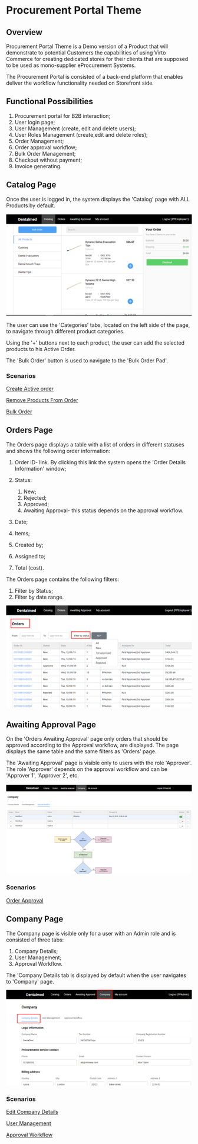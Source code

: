 # Procurement Portal Theme

## Overview

Procurement Portal Theme is a Demo version of a Product that will demonstrate to potential Customers the capabilities of using Virto Commerce for creating dedicated stores for their clients that are supposed to be used as mono-supplier eProcurement Systems.

The Procurement Portal is consisted of a back-end platform that enables deliver the workflow functionality needed on Storefront side.

## Functional Possibilities

1. Procurement portal for B2B interaction;
1. User login page;
1. User Management (create, edit and delete users);
1. User Roles Management (create,edit and delete roles);
1. Order Management;
1. Order approval workflow;
1. Bulk Order Management;
1. Checkout without payment;
1. Invoice generating.

## Catalog Page

Once the user is logged in, the system displays the 'Catalog' page with ALL Products by default.

![Catalog Page](docs/media/screen-catalog-page.png)

The user can use the 'Categories' tabs, located on the left side of the page, to navigate through different product categories.

Using the '+' buttons next to each product, the user can add the selected products to his Active Order.

The 'Bulk Order' button is used to navigate to the 'Bulk Order Pad'.

### Scenarios

[Create Active order](/docs/create-active-order.md)

[Remove Products From Order](/docs/remove-products-from-order.md)

[Bulk Order](/docs/bulk-order.md)

## Orders Page

The Orders page displays a table with a list of orders in different statuses and shows the following order information:

1. Order ID- link. By clicking this link the system opens the 'Order Details Information' window;
1. Status:

    1. New;
    1. Rejected;
    1. Approved;
    1. Awaiting Approval- this status depends on the approval workflow.
1. Date;
1. Items;
1. Created by;
1. Assigned to;
1. Total (cost).

The Orders page contains the following filters:

1. Filter by Status;
1. Filter by date range.

![Orders Page](docs/media/screen-orders-page.png)

## Awaiting Approval Page

On the 'Orders Awaiting Approval' page only orders that should be approved according to the Approval workflow, are displayed. The page displays the same table and the same filters as 'Orders' page.

The 'Awaiting Approval' page is visible only to users with the role 'Approver'. The role 'Approver' depends on the approval workflow and can be 'Approver 1', 'Approver 2', etc.

![Awaiting Approval Page](docs/media/screen-awaiting-approval.png)

### Scenarios

[Order Approval](/docs/approve-order.md)

## Company Page

The Company page is visible only for a user with an Admin role and is consisted of three tabs:

1. Company Details;
1. User Management;
1. Approval Workflow.

The 'Company Details tab is displayed by default when the user navigates to 'Company' page.

![Company Page](docs/media/screen-company-details-tab.png)

### Scenarios

[Edit Company Details](/docs/company-details.md)

[User Management](/docs/user-management.md)

[Approval Workflow](/docs/approval-workflow.md)